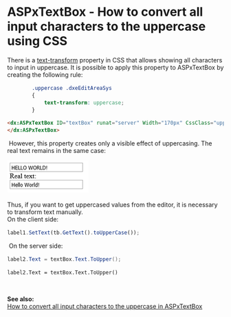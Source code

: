 # ASPxTextBox - How to convert all input characters to the uppercase using CSS


<p>There is a <a href="http://www.w3schools.com/cssref/pr_text_text-transform.asp">text-transform</a> property in CSS that allows showing all characters to input in uppercase. It is possible to apply this property to ASPxTextBox by creating the following rule:</p>


```css
        .uppercase .dxeEditAreaSys
        {
            text-transform: uppercase;
        }
```




```aspx
<dx:ASPxTextBox ID="textBox" runat="server" Width="170px" CssClass="uppercase" ClientInstanceName="tb">
</dx:ASPxTextBox>

```


<p> However, this property creates only a visible effect of uppercasing. The real text remains in the same case: </p>
<p><img src="https://raw.githubusercontent.com/DevExpress-Examples/aspxtextbox-how-to-convert-all-input-characters-to-the-uppercase-using-css-t191141/14.1.8+/media/705c6f94-8cea-11e4-80ba-00155d624807.png"><br /><br />Thus, if you want to get uppercased values from the editor, it is necessary to transform text manually. <br />On the client side:</p>


```js
label1.SetText(tb.GetText().toUpperCase());

```


<p> On the server side:</p>


```cs
label2.Text = textBox.Text.ToUpper();
```




```vb
label2.Text = textBox.Text.ToUpper()
```


<p> </p>
<p><strong>See also:<br /></strong><a href="https://www.devexpress.com/Support/Center/p/E4297">How to convert all input characters to the uppercase in ASPxTextBox</a></p>

<br/>


